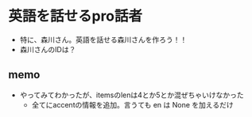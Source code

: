 # 英語を話せるpro話者
- 特に、森川さん。英語を話せる森川さんを作ろう！！
- 森川さんのIDは？

## memo
- やってみてわかったが、itemsのlenは4とか5とか混ぜちゃいけなかった
    - 全てにaccentの情報を追加。言うても en は None を加えるだけ